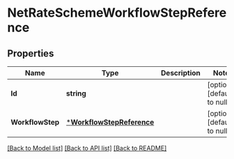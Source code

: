 # NetRateSchemeWorkflowStepReference

## Properties
Name | Type | Description | Notes
------------ | ------------- | ------------- | -------------
**Id** | **string** |  | [optional] [default to null]
**WorkflowStep** | [***WorkflowStepReference**](WorkflowStepReference.md) |  | [optional] [default to null]

[[Back to Model list]](../README.md#documentation-for-models) [[Back to API list]](../README.md#documentation-for-api-endpoints) [[Back to README]](../README.md)


